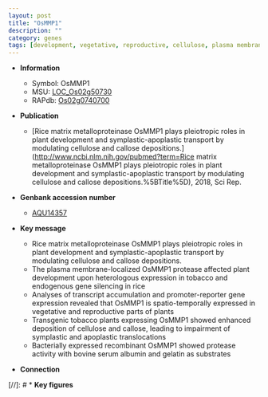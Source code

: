 ```yaml
---
layout: post
title: "OsMMP1"
description: ""
category: genes
tags: [development, vegetative, reproductive, cellulose, plasma membrane, plant development, albumin]
---
```


* **Information**  
    + Symbol: OsMMP1  
    + MSU: [LOC_Os02g50730](http://rice.uga.edu/cgi-bin/ORF_infopage.cgi?orf=LOC_Os02g50730)  
    + RAPdb: [Os02g0740700](http://rapdb.dna.affrc.go.jp/viewer/gbrowse_details/irgsp1?name=Os02g0740700)  

* **Publication**  
    + [Rice matrix metalloproteinase OsMMP1 plays pleiotropic roles in plant development and symplastic-apoplastic transport by modulating cellulose and callose depositions.](http://www.ncbi.nlm.nih.gov/pubmed?term=Rice matrix metalloproteinase OsMMP1 plays pleiotropic roles in plant development and symplastic-apoplastic transport by modulating cellulose and callose depositions.%5BTitle%5D), 2018, Sci Rep.

* **Genbank accession number**  
    + [AQU14357](http://www.ncbi.nlm.nih.gov/nuccore/AQU14357)

* **Key message**  
    + Rice matrix metalloproteinase OsMMP1 plays pleiotropic roles in plant development and symplastic-apoplastic transport by modulating cellulose and callose depositions.
    + The plasma membrane-localized OsMMP1 protease affected plant development upon heterologous expression in tobacco and endogenous gene silencing in rice
    + Analyses of transcript accumulation and promoter-reporter gene expression revealed that OsMMP1 is spatio-temporally expressed in vegetative and reproductive parts of plants
    + Transgenic tobacco plants expressing OsMMP1 showed enhanced deposition of cellulose and callose, leading to impairment of symplastic and apoplastic translocations
    + Bacterially expressed recombinant OsMMP1 showed protease activity with bovine serum albumin and gelatin as substrates

* **Connection**  

[//]: # * **Key figures**  


